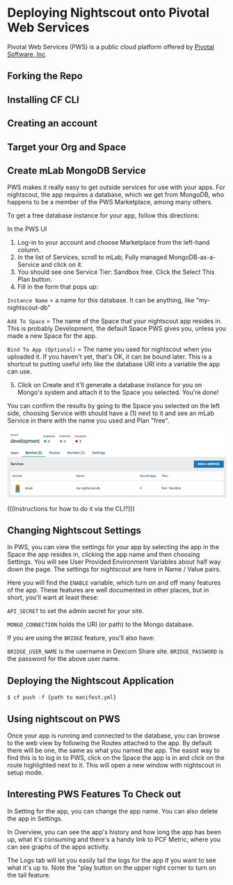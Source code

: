 # Deploying Nightscout onto Pivotal Web Services

Pivotal Web Services (PWS) is a public cloud platform offered by [Pivotal Software, Inc](http://pivotal.io).

## Forking the Repo
## Installing CF CLI
## Creating an account
## Target your Org and Space
## Create mLab MongoDB Service

PWS makes it really easy to get outside services for use with your apps. For nightscout, the app requires a database, which we get from MongoDB, who happens to be a member of the PWS Marketplace, among many others.

To get a free database instance for your app, follow this directions:

In the PWS UI
1. Log-in to your account and choose Marketplace from the left-hand column.
2. In the list of Services, scroll to mLab, Fully managed MongoDB-as-a-Service and click on it.
3. You should see one Service Tier: Sandbox free. Click the Select This Plan button.
4. Fill in the form that pops up:

`Instance Name` = a name for this database. It can be anything, like "my-nightscout-db"

`Add To Space` =  The name of the Space that your nightscout app resides in. This is probably Development, the default Space PWS gives you, unless you made a new Space for the app.

`Bind To App (Optional)` = The name you used for nightscout when you uploaded it. If you haven't yet, that's OK, it can be bound later. This is a shortcut to putting useful info like the database URI into a variable the app can use.

5. Click on Create and it'll generate a database instance for you on Mongo's system and attach it to the Space you selected. You're done!

You can confirm the results by going to the Space you selected on the left side, choosing Service with should have a (1) next to it and see an mLab Service in there with the name you used and Plan "free".

![Space Services](./nc-space-dev-service-mlab.png)

(((Instructions for how to do it via the CLI?)))

## Changing Nightscout Settings

In PWS, you can view the settings for your app by selecting the app in the Space the app resides in, clicking the app name and then choosing Settings. You will see User Provided Environment Variables about half way down the page. The settings for nightscout are here in Name / Value pairs.

 Here you will find the `ENABLE` variable, which turn on and off many features of the app. These features are well documented in other places, but in short, you'll want at least these:

 `API_SECRET` to set the admin secret for your site.

 `MONGO_CONNECTION` holds the URI (or path) to the Mongo database.

 If you are using the `BRIDGE` feature, you'll also have:

 `BRIDGE_USER_NAME` is the username in Dexcom Share site.
 `BRIDGE_PASSWORD` is the password for the above user name.

## Deploying the Nightscout Application
```
$ cf push -f {path to manifest.yml}
```
## Using nightscout on PWS

Once your app is running and connected to the database, you can browse to the web view by following the Routes attached to the app. By default there will be one, the same as what you named the app. The easist way to find this is to log in to PWS, click on the Space the app is in and click on the route highlighted next to it. This will open a new window with nightscout in setup mode.

## Interesting PWS Features To Check out
In Setting for the app, you can change the app name. You can also delete the app in Settings.

In Overview, you can see the app's history and how long the app has been up, what it's consuming and there's a handy link to PCF Metric, where you can see graphs of the apps activity.

The Logs tab will let you easily tail the logs for the app if you want to see what it's up to. Note the "play button on the upper right corner to turn on the tail feature.
